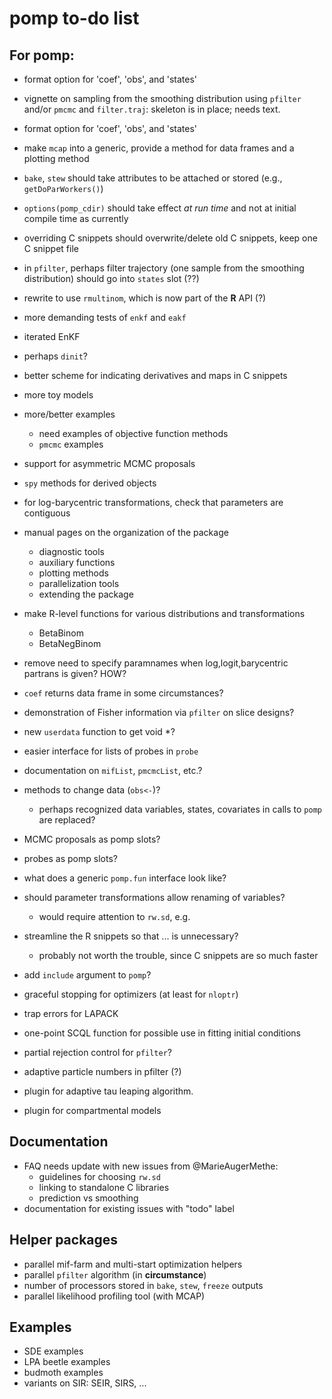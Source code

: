 # pomp to-do list

## For pomp:

- format option for 'coef', 'obs', and 'states'
- vignette on sampling from the smoothing distribution using `pfilter` and/or `pmcmc` and `filter.traj`:
  skeleton is in place; needs text.
- format option for 'coef', 'obs', and 'states'
- make `mcap` into a generic, provide a method for data frames and a plotting method
- `bake`, `stew` should take attributes to be attached or stored (e.g., `getDoParWorkers()`)
- `options(pomp_cdir)` should take effect *at run time* and not at initial compile time as currently
- overriding C snippets should overwrite/delete old C snippets, keep one C snippet file

- in `pfilter`, perhaps filter trajectory (one sample from the smoothing distribution) should go into `states` slot (??)

- rewrite to use `rmultinom`, which is now part of the **R** API (?)

- more demanding tests of `enkf` and `eakf`
- iterated EnKF
- perhaps `dinit`?
- better scheme for indicating derivatives and maps in C snippets
- more toy models
- more/better examples
	- need examples of objective function methods
	- `pmcmc` examples

- support for asymmetric MCMC proposals
- `spy` methods for derived objects
- for log-barycentric transformations, check that parameters are contiguous
- manual pages on the organization of the package
    - diagnostic tools
    - auxiliary functions
    - plotting methods
    - parallelization tools
    - extending the package
- make R-level functions for various distributions and transformations
	- BetaBinom
	- BetaNegBinom
- remove need to specify paramnames when log,logit,barycentric partrans is given? HOW?

- `coef` returns data frame in some circumstances?
- demonstration of Fisher information via `pfilter` on slice designs?
- new `userdata` function to get void *?

- easier interface for lists of probes in `probe`
- documentation on `mifList`, `pmcmcList`, etc.?
- methods to change data (`obs<-`)?
	- perhaps recognized data variables, states, covariates in calls to `pomp` are replaced?
- MCMC proposals as pomp slots?
- probes as pomp slots?
- what does a generic `pomp.fun` interface look like?

- should parameter transformations allow renaming of variables?
	- would require attention to `rw.sd`, e.g.

- streamline the R snippets so that ... is unnecessary?
	- probably not worth the trouble, since C snippets are so much faster
- add `include` argument to `pomp`?
- graceful stopping for optimizers (at least for `nloptr`)
- trap errors for LAPACK

- one-point SCQL function for possible use in fitting initial conditions
- partial rejection control for `pfilter`?
- adaptive particle numbers in pfilter (?)

- plugin for adaptive tau leaping algorithm.
- plugin for compartmental models

## Documentation

- FAQ needs update with new issues from @MarieAugerMethe:
	- guidelines for choosing `rw.sd`
	- linking to standalone C libraries
	- prediction vs smoothing 
- documentation for existing issues with "todo" label

## Helper packages

- parallel mif-farm and multi-start optimization helpers
- parallel `pfilter` algorithm (in **circumstance**)
- number of processors stored in `bake`, `stew`, `freeze` outputs
- parallel likelihood profiling tool (with MCAP)

## Examples

- SDE examples
- LPA beetle examples
- budmoth examples
- variants on SIR: SEIR, SIRS, ...
